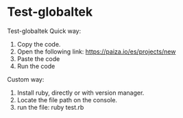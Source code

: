 # Test-globaltek
Test-globaltek
Quick way:
   1. Copy the code.
   2. Open the following link: https://paiza.io/es/projects/new
   3. Paste the code
   4. Run the code


Custom way:
  1. Install ruby, directly or with version manager.
  2. Locate the file path on the console.
  3. run the file: ruby test.rb
